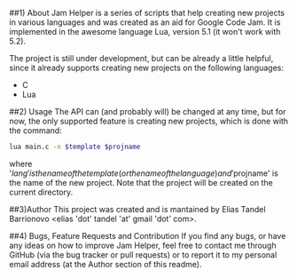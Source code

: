 ##1) About
Jam Helper is a series of scripts that help creating new projects in various languages and was created as an aid for Google Code Jam.
It is implemented in the awesome language Lua, version 5.1 (it won't work with 5.2).

The project is still under development, but can be already a little helpful, since it already supports creating new projects on the following languages:
- C
- Lua

##2) Usage
The API can (and probably will) be changed at any time, but for now, the only supported feature is creating new projects, which is done with the command:
```bash
lua main.c -n $template $projname
```
where '$lang' is the name of the template (or the name of the language) and '$projname' is the name of the new project.
Note that the project will be created on the current directory.

##3)Author
This project was created and is mantained by Elias Tandel Barrionovo \<elias 'dot' tandel 'at' gmail 'dot' com\>.

##4) Bugs, Feature Requests and Contribution
If you find any bugs, or have any ideas on how to improve Jam Helper, feel free to contact me through GitHub (via the bug tracker or pull requests) or to report it to my personal email address (at the Author section of this readme).

